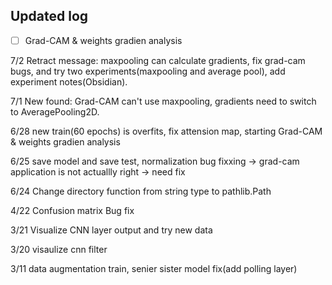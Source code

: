 ## Updated log 

- [ ] Grad-CAM & weights gradien analysis

7/2 Retract message: maxpooling can calculate gradients, fix grad-cam bugs, and try two experiments(maxpooling and average pool), add experiment notes(Obsidian).

7/1 New found: Grad-CAM can't use maxpooling, gradients need to switch to AveragePooling2D.

6/28 new train(60 epochs) is overfits, fix attension map, starting Grad-CAM & weights gradien analysis

6/25 save model and save test, normalization bug fixxing -> grad-cam application is not actuallly right -> need fix

6/24 Change directory function from string type to pathlib.Path

4/22 Confusion matrix Bug fix

3/21 Visualize CNN layer output and try new data

3/20 visaulize cnn filter

3/11 data augmentation train, senier sister model fix(add polling layer)


